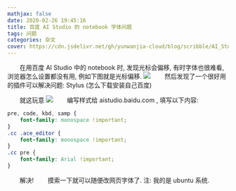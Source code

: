 ```yaml
---
mathjax: false
date: 2020-02-26 19:45:16
title: 百度 AI Studio 的 notebook 字体问题
tags: 问题
categories: 杂文
cover: https://cdn.jsdelivr.net/gh/yunwanjia-cloud/blog/scribble/AI_Studio_notebook_font/AI_Studio_notebook_font.png
---
```

<!-- more -->
　　在用百度 AI Studio 中的 notebook 时, 发现光标会偏移, 有时字体也很难看, 浏览器怎么设置都没有用, 例如下图就是光标偏移.
![](https://cdn.jsdelivr.net/gh/yunwanjia-cloud/blog/scribble/AI_Studio_notebook_font/1.png)
　　然后发现了一个很好用的插件可以解决问题: Stylus (怎么下载安装自己百度)

　　就这玩意
![](https://cdn.jsdelivr.net/gh/yunwanjia-cloud/blog/scribble/AI_Studio_notebook_font/2.png)
　　编写样式给 aistudio.baidu.com , 填写以下内容:
```css
pre, code, kbd, samp {
    font-family: monospace !important;
}
.cc .ace_editor {
    font-family: monospace !important;
}
.cc pre {
    font-family: Arial !important;
}
```
　　解决!
　　摸索一下就可以随便改网页字体了.
注: 我的是 ubuntu 系统.